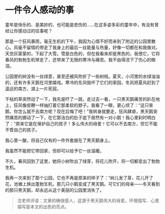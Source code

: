 # 一件令人感动的事 #

童年是快乐的、是美妙的、也可能是悲伤的……在这多姿多彩的童年中，有没有曾经让你感动过的往事呢？

那是一个狂风暴雨，毫无生机的下午，我因为心情不好而来到了附近的公园里散心。风毫不留情的带走了我身上的最后一丝能量与热量，好像一切都在和我做对。天空灰蒙蒙的，下起了大雪。雪是白色的，但在我看来却是黑色的，我恨它，它将春风的勃勃生机带走了，还带来了无限的寒冷与痛苦。我不由得流下了伤心的眼泪。

公园里的树没有一丝绿意，甚至还被风吹折了一些树枝。夏天，小河里的水绿油油的，还有许多天鹅在河里嬉戏。寒冷的东风毁坏了它们的家园，冬风把夏风赶到了遥远的南方，湖上一片死寂。

干枯的草突然动了一下，我先是吓了一跳，走过去一看，一只黑天鹅痛苦的趴在地上，狂风像皮鞭一样抽打着它那柔软的脖子。我看了一眼，更心烦了：“这只笨鹅，你怎么就不去南方呢？现在后悔了吧！”我转身就要走，狂风肆虐，黑天鹅突然痛苦的挪动了一下，在它那洁白的肚子底下居然有一对小鹅！我心里刹时明白了：“原来它是在保护自己的孩子！多么伟大的母爱！它可以不去南方，但它不能不管自己的孩子。

我心里一酸，将自己仅有的一件外套披在了黑天鹅身上。

我虽然不能把它带回家，但却可以给予它一丝温暖。

不久，春风回到了这里，她将小树吹出了绿芽，将花儿吹开，将一切都变出了勃勃生机。

我再一次来到了那个公园，它也不再是原来的样子了：“树儿发了芽，花儿开了花，池塘上焕出蓬勃生机，那几只小鹅变成了黑天鹅。可它们的母亲——冬天看到的那只黑天鹅，却永远从这个美丽的公园里消失了。

> 沈老师评语：文章的确很感人，这源于黑天鹅伟大的母爱。环境描写、心里描写是本文的出色的亮点。
            